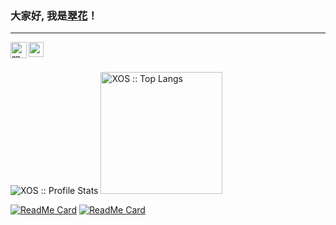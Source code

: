 ### 大家好, 我是[翠花](https://www.nange.cn)！
---
<a href="https://twitter.com/PeinanXu">
  <img align="left" alt="眼儿媚 | Twitter" width="26px" src="https://github.com/TheDudeThatCode/TheDudeThatCode/blob/master/Assets/Twitter.svg" />
</a>
<a href="https://www.instagram.com/nange.cn/">
  <img align="left" alt="眼儿媚 | Instagram" width="24px" src="https://github.com/TheDudeThatCode/TheDudeThatCode/blob/master/Assets/Instagram.svg" />
</a>

<br />
<br />
<p align="left">
  <img align='' heigth="195" src="https://github-readme-stats.vercel.app/api?username=XOS&show_icons=true&theme=synthwave" alt="XOS :: Profile Stats" />
  <img align='' height="195" src="https://github-readme-stats.vercel.app/api/top-langs/?username=XOS&langs_count=10&theme=tokyonight&layout=compact" alt="XOS :: Top Langs" />

</p>

<p align="left">
 
[![ReadMe Card](https://github-readme-stats.vercel.app/api/pin/?username=XOS&repo=Config&theme=radical)](https://github.com/xos/Config) 
[![ReadMe Card](https://github-readme-stats.vercel.app/api/pin/?username=XOS&repo=Home&theme=cobalt)](https://github.com/xos/Home)
<p>
